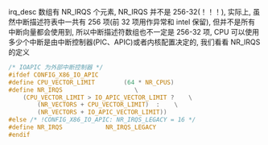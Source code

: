 irq_desc 数组有 NR_IRQS 个元素, NR_IRQS 并不是 256-32(！！！), 实际上, 虽然中断描述符表中一共有 256 项(前 32 项用作异常和 intel 保留), 但并不是所有中断向量都会使用到, 所以中断描述符数组也不一定是 256-32 项, CPU 可以使用多少个中断是由中断控制器(PIC、APIC)或者内核配置决定的, 我们看看 NR_IRQS 的定义
```c
/* IOAPIC 为外部中断控制器 */
#ifdef CONFIG_X86_IO_APIC
#define CPU_VECTOR_LIMIT        (64 * NR_CPUS)
#define NR_IRQS                    \
    (CPU_VECTOR_LIMIT > IO_APIC_VECTOR_LIMIT ?    \
        (NR_VECTORS + CPU_VECTOR_LIMIT)  :    \
        (NR_VECTORS + IO_APIC_VECTOR_LIMIT))
#else /* !CONFIG_X86_IO_APIC: NR_IRQS_LEGACY = 16 */
#define NR_IRQS            NR_IRQS_LEGACY
#endif
```